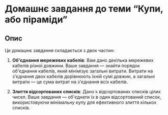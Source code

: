 # Домашнє завдання до теми “Купи, або піраміди”

## Опис

Це домашнє завдання складається з двох частин:

1. **Об'єднання мережевих кабелів**: Вам дано декілька мережевих кабелів різної довжини. Ваше завдання — знайти порядок об'єднання кабелів, який мінімізує загальні витрати. Витрати на з'єднання двох кабелів дорівнюють їхній сумі довжин, а загальні витрати — це сума витрат на з'єднання всіх кабелів.

2. **Злиття відсортованих списків**: Дано `k` відсортованих списків цілих чисел. Ваше завдання — об'єднати їх в один відсортований список, використовуючи мінімальну купу для ефективного злиття кількох списків.
